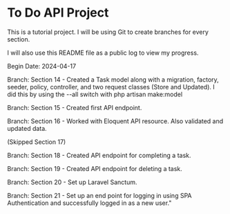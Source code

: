 # To Do API Project

This is a tutorial project. I will be using Git to create branches for every section.

I will also use this README file as a public log to view my progress.

Begin Date: 2024-04-17

Branch: Section 14 - Created a Task model along with a migration, factory, seeder, policy, controller, and two request classes (Store and Updated). I did this by using the --all switch with php artisan make:model

Branch: Section 15 - Created first API endpoint.

Branch: Section 16 - Worked with Eloquent API resource. Also validated and updated data.

(Skipped Section 17)

Branch: Section 18 - Created API endpoint for completing a task.

Branch: Section 19 - Created API endpoint for deleting a task.

Branch: Section 20 - Set up Laravel Sanctum.

Branch: Section 21 - Set up an end point for logging in using SPA Authentication and successfully logged in as a new user."
